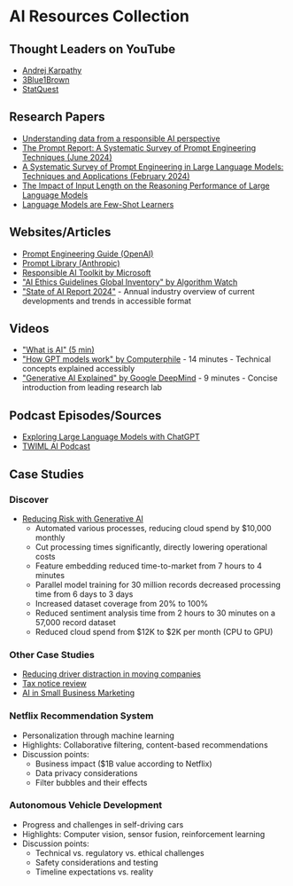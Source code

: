 # AI Resources Collection

## Thought Leaders on YouTube
- [Andrej Karpathy](https://www.youtube.com/@AndrejKarpathy)
- [3Blue1Brown](https://www.youtube.com/@3blue1brown)
- [StatQuest](https://www.youtube.com/@statquest)

## Research Papers
- [Understanding data from a responsible AI perspective](https://www.microsoft.com/en-us/research/wp-content/uploads/2019/01/1803.09010.pdf)
- [The Prompt Report: A Systematic Survey of Prompt Engineering Techniques (June 2024)](https://arxiv.org/abs/2406.06608)
- [A Systematic Survey of Prompt Engineering in Large Language Models: Techniques and Applications (February 2024)](https://arxiv.org/abs/2406.06608)
- [The Impact of Input Length on the Reasoning Performance of Large Language Models](https://ar5iv.labs.arxiv.org/html/2402.14848v1)
- [Language Models are Few-Shot Learners](https://arxiv.org/pdf/2005.14165)

## Websites/Articles
- [Prompt Engineering Guide (OpenAI)](https://platform.openai.com/docs/guides/prompt-engineering)
- [Prompt Library (Anthropic)](https://docs.anthropic.com/en/prompt-library/library)
- [Responsible AI Toolkit by Microsoft](https://www.microsoft.com/en-us/ai/responsible-ai-resources)
- ["AI Ethics Guidelines Global Inventory" by Algorithm Watch](https://algorithmwatch.org/en/ai-ethics-guidelines-global-inventory/)
- ["State of AI Report 2024"](https://www.stateof.ai/) - Annual industry overview of current developments and trends in accessible format

## Videos
- ["What is AI" (5 min)](https://www.youtube.com/watch?v=2ePf9rue1Ao)
- ["How GPT models work" by Computerphile](https://www.youtube.com/watch?v=VSFLOx98xyA) - 14 minutes - Technical concepts explained accessibly
- ["Generative AI Explained" by Google DeepMind](https://www.youtube.com/watch?v=hfIUstzHs9A) - 9 minutes - Concise introduction from leading research lab

## Podcast Episodes/Sources
- [Exploring Large Language Models with ChatGPT](https://twimlai.com/podcast/twimlai/exploring-large-language-models/)
- [TWIML AI Podcast](https://twimlai.com/)

## Case Studies

### Discover
- [Reducing Risk with Generative AI](https://technology.discover.com/posts/reduce-risk-generative-ai)
  - Automated various processes, reducing cloud spend by $10,000 monthly
  - Cut processing times significantly, directly lowering operational costs
  - Feature embedding reduced time-to-market from 7 hours to 4 minutes
  - Parallel model training for 30 million records decreased processing time from 6 days to 3 days
  - Increased dataset coverage from 20% to 100%
  - Reduced sentiment analysis time from 2 hours to 30 minutes on a 57,000 record dataset
  - Reduced cloud spend from $12K to $2K per month (CPU to GPU)

### Other Case Studies
- [Reducing driver distraction in moving companies](https://www.businessinsider.com/texas-based-moving-company-uses-ai-to-boost-safety-efficiency-2025-2)
- [Tax notice review](https://apnews.com/article/small-business-artificial-intelligence-productivity-f6fa7b2a1ce0a9f2e5b8b48670b3098a)
- [AI in Small Business Marketing](https://www.marketingaiinstitute.com/blog/3-case-studies-of-smbs-using-ai-for-marketing)

### Netflix Recommendation System
- Personalization through machine learning
- Highlights: Collaborative filtering, content-based recommendations
- Discussion points:
  - Business impact ($1B value according to Netflix)
  - Data privacy considerations
  - Filter bubbles and their effects

### Autonomous Vehicle Development
- Progress and challenges in self-driving cars
- Highlights: Computer vision, sensor fusion, reinforcement learning
- Discussion points:
  - Technical vs. regulatory vs. ethical challenges
  - Safety considerations and testing
  - Timeline expectations vs. reality